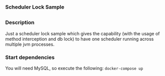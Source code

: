 ### Scheduler Lock Sample

##

### Description

Just a scheduler lock sample which gives the capability (with the usage of method interception and db lock)
to have one scheduler running across multiple jvm processes.


### Start dependencies
You will need MySQL, so execute the following: `docker-compose up`